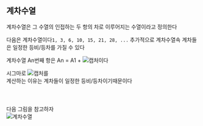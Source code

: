 ## 계차수열
계차수열은 그 수열의 인접하는 두 항의 차로 이루어지는 수열이라고 정의한다  

다음은 계차수열이다`1, 3, 6, 10, 15, 21, 28, ...` 추가적으로 계차수열속 계차들은 일정한 등비/등차를 가질 수 있다  

계차수열 An번째 항은 An = A1 + ![캡처](https://user-images.githubusercontent.com/58582985/137089276-6a618f8a-12b4-4c64-ad09-a451be07b1a0.PNG)이다  

시그마로 ![캡처](https://user-images.githubusercontent.com/58582985/137089276-6a618f8a-12b4-4c64-ad09-a451be07b1a0.PNG)를  
계산하는 이유는 계차들이 일정한 등비/등차이기때문이다  

　  
　  
다음 그림을 참고하자  
![계차수열](https://user-images.githubusercontent.com/58582985/137089641-d89992f5-b708-4b9e-ba37-4cbd229b1e18.jpg)
